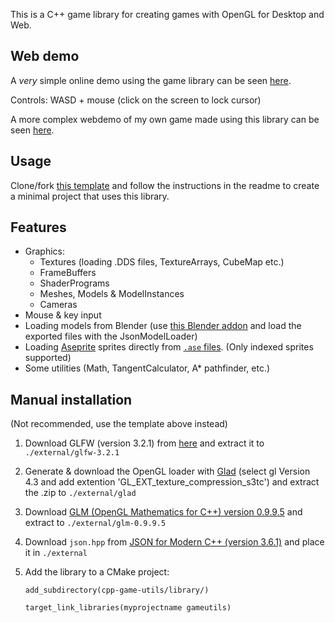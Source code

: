 This is a C++ game library for creating games with OpenGL for Desktop and Web.

## Web demo

A *very* simple online demo using the game library can be seen [here](https://hilkojj.github.io/cpp-game-utils/emscripten_test/gutest.html).

Controls: WASD + mouse (click on the screen to lock cursor)


A more complex webdemo of my own game made using this library can be seen [here](https://hilkojj.github.io/).

## Usage

Clone/fork [this template](https://github.com/hilkojj/cpp-game-utils-template) and follow the instructions in the readme to create a minimal project that uses this library.

## Features

- Graphics:
    - Textures (loading .DDS files, TextureArrays, CubeMap etc.)
    - FrameBuffers
    - ShaderPrograms
    - Meshes, Models & ModelInstances
    - Cameras
- Mouse & key input
- Loading models from Blender (use [this Blender addon](https://github.com/hilkojj/blender_UBJSON_exporter) and load the exported files with the JsonModelLoader)
- Loading [Aseprite](https://www.aseprite.org/) sprites directly from [`.ase` files](https://github.com/aseprite/aseprite/blob/master/docs/ase-file-specs.md). (Only indexed sprites supported) 
- Some utilities (Math, TangentCalculator, A* pathfinder, etc.)

## Manual installation
(Not recommended, use the template above instead)

1. Download GLFW (version 3.2.1) from [here](https://www.glfw.org/) and extract it to `./external/glfw-3.2.1`

2. Generate & download the OpenGL loader with [Glad](https://glad.dav1d.de/) (select gl Version 4.3 and add extention 'GL_EXT_texture_compression_s3tc') and extract the .zip to `./external/glad`

3. Download [GLM (OpenGL Mathematics for C++) version 0.9.9.5](https://github.com/g-truc/glm/releases) and extract to `./external/glm-0.9.9.5`

4. Download `json.hpp` from [JSON for Modern C++ (version 3.6.1)](https://github.com/nlohmann/json/releases/tag/v3.6.1) and place it in `./external`

5. Add the library to a CMake project:
   
    `add_subdirectory(cpp-game-utils/library/)`

    `target_link_libraries(myprojectname gameutils)`
